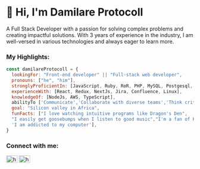 # 👋 Hi, I'm Damilare Protocoll
A Full Stack Developer with a passion for solving complex problems and creating impactful solutions. With 3 years of experience in the industry, I am well-versed in various technologies and always eager to learn more.

### My Highlights:
```javascript
const damilareProtocoll = {
  lookingFor: "Front-end developer" || "Full-stack web developer",
  pronouns: ["he", "him"],
  stronglyProficientIn: [JavaScript, Ruby, RoR, PHP, MySQL, Postgesql, Testing, OOP, Bootstrap, JQuery],
  experienceWith: [React, Redux, NextJs, Jira, Confluence, Linux],
  knowledgeOf: [NodeJs, AWS, TypeScript],
  abilityTo ['Communicate','Collaborate with diverse teams','Think critically'],
  goal: "Silicon valley in Africa",
  funFacts: ["I love watching intuitive programs like Dragon's Den",
  "I easily get goosebumps when I listen to good music","I'm a fan of Kiss Daniel", 
  'I am addicted to my computer'],
}
```

### Connect with me:
<p align="left">
<a href="https://twitter.com/dprotocoll" target="blank"><img align="center" src="https://raw.githubusercontent.com/rahuldkjain/github-profile-readme-generator/master/src/images/icons/Social/twitter.svg" alt="heinthanto" height="20" width="30" /></a>
<a href="https://www.linkedin.com/in/mrprotocoll/" target="blank"><img align="center" src="https://raw.githubusercontent.com/rahuldkjain/github-profile-readme-generator/master/src/images/icons/Social/linked-in-alt.svg" alt="heinthant" height="20" width="30" /></a>
</p>

